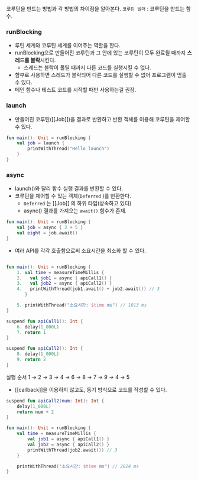 코루틴을 만드는 방법과 각 방법의 차이점을 알아본다.
`코루틴 빌더` : 코루틴을 만드는 함수.
### runBlocking

- 루틴 세계와 코루틴 세계를 이어주는 역할을 한다.
- runBlocking으로 만들어진 코루틴과 그 안에 있는 코루틴이 모두 완료될 때까지 **스레드를 블락**시킨다.
    - 스레드는 블락이 풀릴 때까지 다른 코드를 실행시킬 수 없다.
- 함부로 사용하면 스레드가 블락되어 다른 코드를 실행할 수 없어 프로그램이 멈출 수 있다.
- 메인 함수나 테스트 코드를 시작할 때만 사용하는걸 권장. 

### launch

- 만들어진 코루틴([[Job]])을 결과로 반환하고 반환 객체를 이용해 코루틴을 제어할 수 있다.
```kotlin
fun main(): Unit = runBlocking {
	val job = launch {
		printWithThread("Hello launch")
	}
}
```
### async

- launch()와 달리 함수 실행 결과를 반환할 수 있다.
- 코루틴을 제어할 수 있는 객체(`Deferred` )를 반환한다.
    - `Deferred` 는 [[Job]] 의 하위 타입(상속하고 있다)
    - async() 결과를 가져오는 `await()` 함수가 존재.
```kotlin
fun main(): Unit = runBlocking {
	val job = async { 3 + 5 }
	val eight = job.await()
}
```
- 여러 API를 각각 호출함으로써 소요시간을 최소화 할 수 있다.
```kotlin

fun main(): Unit = runBlocking {
	1. val time = measureTimeMillis {
	2.	 val job1 = async { apiCall1() }
	3.	 val job2 = async { apiCall2() }
	4.	 printWithThread(job1.await() + job2.await()) // 3
	   }

	5. printWithThread("소요시간: $time ms") // 1013 ms
}

suspend fun apiCall1(): Int {
 	6. delay(1_000L)
	7. return 1
}

suspend fun apiCall2(): Int {
	8. delay(1_000L)
	9. return 2
}
```
실행 순서
1 → 2 → 3 → 4 → 6 → 8 → 7 → 9 → 4 → 5

- [[callback]]을 이용하지 않고도, 동기 방식으로 코드를 작성할 수 있다.
```kotlin
suspend fun apiCall2(num: Int): Int {
	delay(1_000L)
	return num + 2
}

fun main(): Unit = runBlocking {
	val time = measureTimeMillis {
		val job1 = async { apiCall1() }
		val job2 = async { apiCall2() }
		printWithThread(job2.await()) // 3
	}

	printWithThread("소요시간: $time ms") // 2024 ms
}
```
